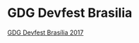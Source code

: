 # GDG Devfest Brasilia

[GDG Devfest Brasília 2017](https://gdgbrasilia.github.io/devfestbrasilia2017/)
